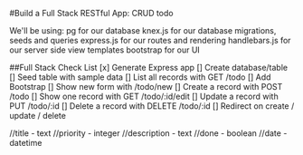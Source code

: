#Build a Full Stack RESTful App: CRUD todo

We'll be using:
pg for our database
knex.js for our database migrations, seeds and queries
express.js for our routes and rendering
handlebars.js for our server side view templates
bootstrap for our UI

##Full Stack Check List
[x] Generate Express app
[] Create database/table
[] Seed table with sample data
[] List all records with GET /todo
[] Add Bootstrap
[] Show new form with /todo/new
[] Create a record with POST /todo
[] Show one record with GET /todo/:id/edit
[] Update a record with PUT /todo/:id
[] Delete a record with DELETE /todo/:id
[] Redirect on create / update / delete

//title - text
//priority - integer
//description - text
//done - boolean
//date - datetime
